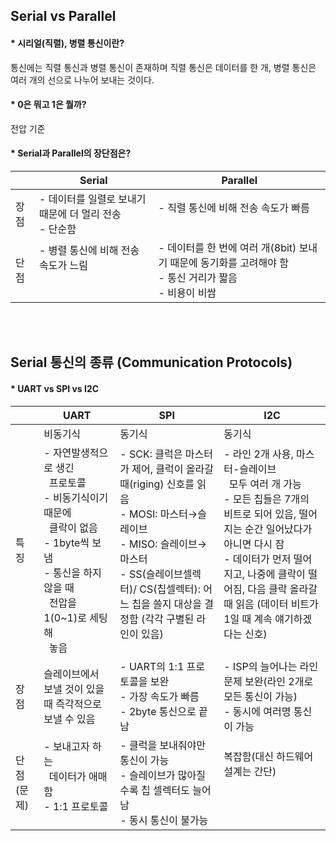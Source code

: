 ## Serial vs Parallel
#### * 시리얼(직렬), 병렬 통신이란?
통신에는 직렬 통신과 병렬 통신이 존재하며 직렬 통신은 데이터를 한 개, 병렬 통신은 여러 개의 선으로 나누어 보내는 것이다.

#### * 0은 뭐고 1은 뭘까?
전압 기준

#### * Serial과 Parallel의 장단점은?
| | Serial | Parallel |
|-|--------|----------|
|장점|- 데이터를 일렬로 보내기 때문에 더 멀리 전송<br> - 단순함|- 직렬 통신에 비해 전송 속도가 빠름<br><br>|
|단점|- 병렬 통신에 비해 전송 속도가 느림<br><br><br>|- 데이터를 한 번에 여러 개(8bit) 보내기 때문에 동기화를 고려해야 함<br>- 통신 거리가 짧음 <br> - 비용이 비쌈|

<br><br>

## Serial 통신의 종류 (Communication Protocols)
#### * UART vs SPI vs I2C 
| | UART | SPI | I2C |
|-|------|-----|-----|
||비동기식|동기식|동기식|
|특징| - 자연발생적으로 생긴 <br>&nbsp;&nbsp;프로토콜 <br> - 비동기식이기 때문에<br>&nbsp;&nbsp;클락이 없음<br> - 1byte씩 보냄<br> - 통신을 하지 않을 때<br>&nbsp;&nbsp;전압을 1(0~1)로 세팅해<br>&nbsp;&nbsp;놓음|- SCK: 클럭은 마스터가 제어, 클럭이 올라갈 때(riging) 신호를 읽음 <br>- MOSI: 마스터→슬레이브<br>- MISO: 슬레이브→마스터<br>- SS(슬레이브셀렉터)/ CS(칩셀렉터): 어느 칩을 쓸지 대상을 결정함 (각각 구별된 라인이 있음)<br><br>|- 라인 2개 사용, 마스터-슬레이브<br>&nbsp;&nbsp;모두 여러 개 가능 <br> - 모든 칩들은 7개의 비트로 되어 있음, 떨어지는 순간 일어났다가 아니면 다시 잠<br> - 데이터가 먼저 떨어지고, 나중에 클락이 떨어짐, 다음 클락 올라갈 때 읽음 (데이터 비트가 1일 때 계속 얘기하겠다는 신호)<br><br>|
|장점|슬레이브에서 보낼 것이 있을 때 즉각적으로 보낼 수 있음|- UART의 1:1 프로토콜을 보완 <br> - 가장 속도가 빠름 <br> - 2byte 통신으로 끝남|- ISP의 늘어나는 라인 문제 보완(라인 2개로 모든 통신이 가능) <br>- 동시에 여러명 통신이 가능|
|단점(문제)|- 보내고자 하는<br>&nbsp;&nbsp;데이터가 애매함 <br> - 1:1 프로토콜<br><br>|- 클럭을 보내줘야만 통신이 가능 <br> - 슬레이브가 많아질수록 칩 셀렉터도 늘어남 <br> - 동시 통신이 불가능|복잡함(대신 하드웨어 설계는 간단)<br><br><br><br>|
